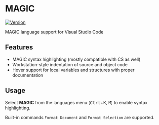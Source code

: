 # MAGIC

[![Version](https://vsmarketplacebadge.apphb.com/version/bhughes339.magic.svg)](https://marketplace.visualstudio.com/items?itemName=bhughes339.magic)

MAGIC language support for Visual Studio Code

## Features

- MAGIC syntax highlighting (mostly compatible with CS as well)
- Workstation-style indentation of source and object code
- Hover support for local variables and structures with proper documentation

## Usage

Select **MAGIC** from the languages menu (<kbd>Ctrl</kbd>+<kbd>K</kbd>, <kbd>M</kbd>) to enable syntax highlighting.

Built-in commands `Format Document` and `Format Selection` are supported.
